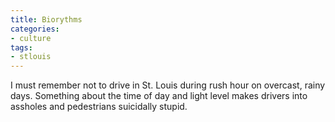 ```yaml
---
title: Biorythms
categories:
- culture
tags:
- stlouis
---
```


I must remember not to drive in St. Louis during rush hour on overcast, rainy days.  Something about the time of day and light level makes drivers into assholes and pedestrians suicidally stupid.
